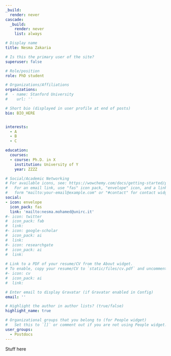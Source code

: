 ```yaml
---
_build:
  render: never
cascade:
  _build:
    render: never
    list: always

# Display name
title: Nesma Zakaria

# Is this the primary user of the site?
superuser: false

# Role/position
role: PhD student

# Organizations/Affiliations
organizations:
#  - name: Stanford University
#    url: ''

# Short bio (displayed in user profile at end of posts)
bio: BIO_HERE


interests:
  - A
  - B
  - C

education:
  courses:
  - course: Ph.D. in X
    institution: University of Y
    year: ZZZZ

# Social/Academic Networking
# For available icons, see: https://wowchemy.com/docs/getting-started/page-builder/#icons
#   For an email link, use "fas" icon pack, "envelope" icon, and a link in the
#   form "mailto:your-email@example.com" or "#contact" for contact widget.
social:
- icon: envelope
  icon_pack: fas
  link: 'mailto:nesma.mohamed@unirc.it' 
#- icon: twitter
#  icon_pack: fab
#  link: 
#- icon: google-scholar
#  icon_pack: ai
#  link: 
#- icon: researchgate
#  icon_pack: ai
#  link: 
  
# Link to a PDF of your resume/CV from the About widget.
# To enable, copy your resume/CV to `static/files/cv.pdf` and uncomment the lines below.
#- icon: cv
#  icon_pack: ai
#  link:

# Enter email to display Gravatar (if Gravatar enabled in Config)
email: ''

# Highlight the author in author lists? (true/false)
highlight_name: true

# Organizational groups that you belong to (for People widget)
#   Set this to `[]` or comment out if you are not using People widget.
user_groups:
  - Postdocs
---
```


Stuff here